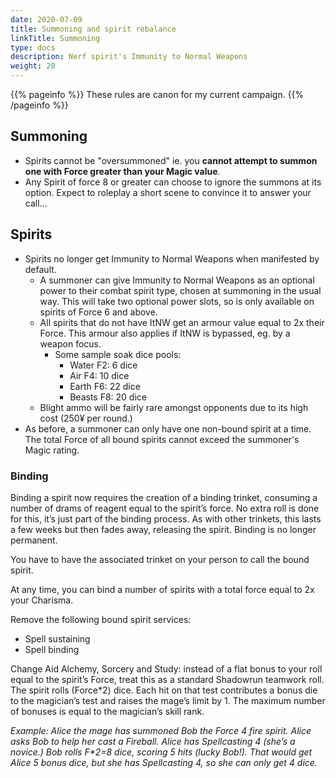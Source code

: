 ```yaml
---
date: 2020-07-09
title: Summoning and spirit rebalance
linkTitle: Summoning
type: docs
description: Nerf spirit's Immunity to Normal Weapons
weight: 20
---
```

{{% pageinfo %}} 
These rules are canon for my current campaign.
{{% /pageinfo %}}


## Summoning

* Spirits cannot be "oversummoned" ie. you **cannot attempt to summon one with Force greater than your Magic value**. 
* Any Spirit of force 8 or greater can choose to ignore the summons at its option. Expect to roleplay a short scene to convince it to answer your call...


## Spirits

* Spirits no longer get Immunity to Normal Weapons when manifested by default.
	* A summoner can give Immunity to Normal Weapons as an optional power to their combat spirit type, chosen at summoning in the usual way. This will take two optional power slots, so is only available on spirits of Force 6 and above.
	* All spirits that do not have ItNW get an armour value equal to 2x their Force. This armour also applies if ItNW is bypassed, eg. by a weapon focus.
		* Some sample soak dice pools: 
			* Water F2: 6 dice
			* Air F4: 10 dice
			* Earth F6: 22 dice
			* Beasts F8: 20 dice
	* Blight ammo will be fairly rare amongst opponents due to its high cost (250¥ per round.)
* As before, a summoner can only have one non-bound spirit at a time. The total Force of all bound spirits cannot exceed the summoner's Magic rating. 

### Binding

Binding a spirit now requires the creation of a binding trinket, consuming a number of drams of reagent equal to the spirit’s force. No extra roll is done for this, it’s just part of the binding process. As with other trinkets, this lasts a few weeks but then fades away, releasing the spirit. Binding is no longer permanent.

You have to have the associated trinket on your person to call the bound spirit.

At any time, you can bind a number of spirits with a total force equal to 2x your Charisma.

Remove the following bound spirit services:

* Spell sustaining
* Spell binding

Change Aid Alchemy, Sorcery and Study: instead of a flat bonus to your roll equal to the spirit’s Force, treat this as a standard Shadowrun teamwork roll. The spirit rolls (Force\*2) dice. Each hit on that test contributes a bonus die to the magician’s test and raises the mage’s limit by 1. The maximum number of bonuses is equal to the magician’s skill rank.

*Example: Alice the mage has summoned Bob the Force 4 fire spirit. Alice asks Bob to help her cast a Fireball. Alice has Spellcasting 4 (she’s a novice.) Bob rolls F\*2=8 dice, scoring 5 hits (lucky Bob!). That would get Alice 5 bonus dice, but she has Spellcasting 4, so she can only get 4 dice.*